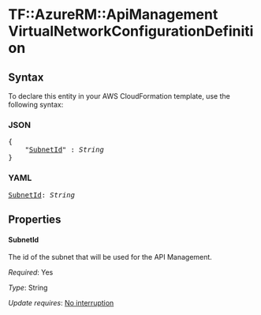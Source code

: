 # TF::AzureRM::ApiManagement VirtualNetworkConfigurationDefinition

## Syntax

To declare this entity in your AWS CloudFormation template, use the following syntax:

### JSON

<pre>
{
    "<a href="#subnetid" title="SubnetId">SubnetId</a>" : <i>String</i>
}
</pre>

### YAML

<pre>
<a href="#subnetid" title="SubnetId">SubnetId</a>: <i>String</i>
</pre>

## Properties

#### SubnetId

The id of the subnet that will be used for the API Management.

_Required_: Yes

_Type_: String

_Update requires_: [No interruption](https://docs.aws.amazon.com/AWSCloudFormation/latest/UserGuide/using-cfn-updating-stacks-update-behaviors.html#update-no-interrupt)

